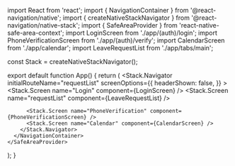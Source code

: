 import React from 'react';
import { NavigationContainer } from '@react-navigation/native';
import { createNativeStackNavigator } from '@react-navigation/native-stack';
import { SafeAreaProvider } from 'react-native-safe-area-context';
import LoginScreen from './app/(auth)/login';
import PhoneVerificationScreen from './app/(auth)/verify';
import CalendarScreen from './app/calendar';
import LeaveRequestList from './app/tabs/main';


const Stack = createNativeStackNavigator();

export default function App() {
  return (
    <SafeAreaProvider>
      <NavigationContainer>
        <Stack.Navigator
          initialRouteName="requestList"
          screenOptions={{
            headerShown: false,
          }}
        >
          <Stack.Screen name="Login" component={LoginScreen} />
          <Stack.Screen name="requestList" component={LeaveRequestList} />

          
          <Stack.Screen name="PhoneVerification" component={PhoneVerificationScreen} />
          <Stack.Screen name="Calendar" component={CalendarScreen} />
        </Stack.Navigator>
      </NavigationContainer>
    </SafeAreaProvider>
    
  );
}

